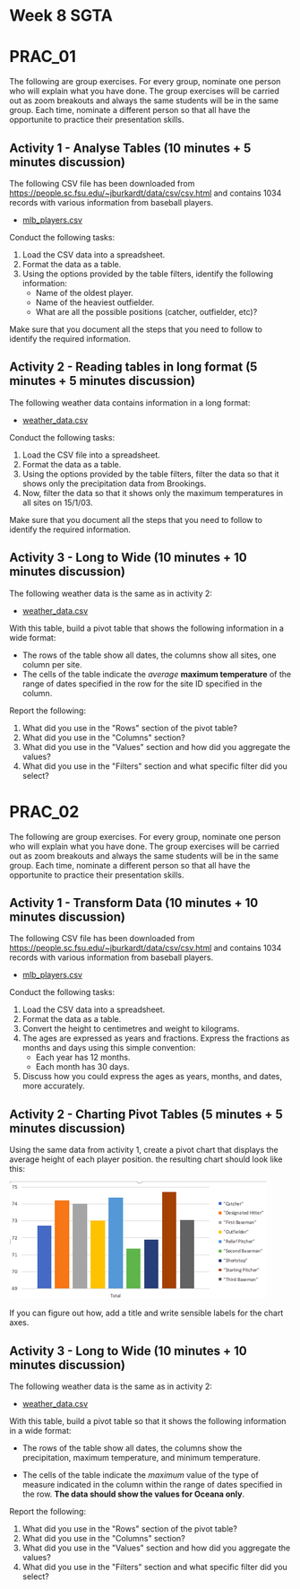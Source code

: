 # Week 8 SGTA
# PRAC_01

The following are group exercises. For every group, nominate one person who will explain what you have done. The group exercises will be carried out as zoom breakouts and always the same students will be in the same group. Each time, nominate a different person so that all have the opportunite to practice their presentation skills.


## Activity 1 - Analyse Tables (10 minutes + 5 minutes discussion)

The following CSV file has been downloaded from https://people.sc.fsu.edu/~jburkardt/data/csv/csv.html and contains 1034 records with various information from baseball players.

* [mlb_players.csv](mlb_players.csv)

Conduct the following tasks:

1. Load the CSV data into a spreadsheet.
2. Format the data as a table.
3. Using the options provided by the table filters, identify the following information:
    - Name of the oldest player.
    - Name of the heaviest outfielder.
    - What are all the possible positions (catcher, outfielder, etc)?

Make sure that you document all the steps that you need to follow to identify the required information.

## Activity 2 - Reading tables in long format (5 minutes + 5 minutes discussion)

The following weather data contains information in a long format:

* [weather_data.csv](weather_data.csv)

Conduct the following tasks:

1. Load the CSV file into a spreadsheet.
2. Format the data as a table.
3. Using the options provided by the table filters, filter the data so that it shows only the precipitation data from Brookings.
4. Now, filter the data so that it shows only the maximum temperatures in all sites on 15/1/03.

Make sure that you document all the steps that you need to follow to identify the required information.

## Activity 3 - Long to Wide (10 minutes + 10 minutes discussion)

The following weather data is the same as in activity 2:

* [weather_data.csv](weather_data.csv)

With this table, build a pivot table that shows the following information in a wide format:

* The rows of the table show all dates, the columns show all sites, one column per site.
* The cells of the table indicate the *average* **maximum temperature** of the range of dates specified in the row for the site ID specified in the column.

Report the following:
1. What did you use in the "Rows" section of the pivot table?
2. What did you use in the "Columns" section?
3. What did you use in the "Values" section and how did you aggregate the values?
4. What did you use in the "Filters" section and what specific filter did you select?

# PRAC_02
The following are group exercises. For every group, nominate one person who will explain what you have done. The group exercises will be carried out as zoom breakouts and always the same students will be in the same group. Each time, nominate a different person so that all have the opportunite to practice their presentation skills.

## Activity 1 - Transform Data (10 minutes + 10 minutes discussion)

The following CSV file has been downloaded from https://people.sc.fsu.edu/~jburkardt/data/csv/csv.html and contains 1034 records with various information from baseball players.

* [mlb_players.csv](mlb_players.csv)

Conduct the following tasks:

1. Load the CSV data into a spreadsheet.
2. Format the data as a table.
3. Convert the height to centimetres and weight to kilograms.
4. The ages are expressed as years and fractions. Express the fractions as months and days using this simple convention:
    * Each year has 12 months.
    * Each month has 30 days.
5. Discuss how you could express the ages as years, months, and dates, more accurately.

## Activity 2 - Charting Pivot Tables (5 minutes + 5 minutes discussion)

Using the same data from activity 1, create a pivot chart that displays the average height of each player position. the resulting chart should look like this:

![barchart.png](barchart.png)

If you can figure out how, add a title and write sensible labels for the chart axes.

## Activity 3 - Long to Wide (10 minutes + 10 minutes discussion)

The following weather data is the same as in activity 2:

* [weather_data.csv](weather_data.csv)

With this table, build a pivot table so that it shows the following information in a wide format:

* The rows of the table show all dates, the columns show the precipitation, maximum temperature, and minimum temperature.

* The cells of the table indicate the *maximum* value of the type of measure indicated in the column within the range of dates specified in the row. **The data should show the values for Oceana only**.

Report the following:
1. What did you use in the "Rows" section of the pivot table?
2. What did you use in the "Columns" section?
3. What did you use in the "Values" section and how did you aggregate the values?
4. What did you use in the "Filters" section and what specific filter did you select?



